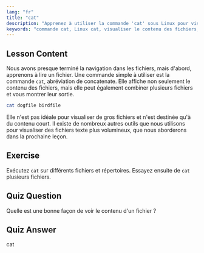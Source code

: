 ```yaml
---
lang: "fr"
title: "cat"
description: "Apprenez à utiliser la commande 'cat' sous Linux pour visualiser le contenu des fichiers et concaténer des fichiers. Un guide pour débutants sur les commandes Linux de base."
keywords: "commande cat, Linux cat, visualiser le contenu des fichiers, concaténer des fichiers, commandes Linux, Linux pour débutants, tutoriel Linux, guide Linux"
---
```


## Lesson Content

Nous avons presque terminé la navigation dans les fichiers, mais d'abord, apprenons à lire un fichier. Une commande simple à utiliser est la commande `cat`, abréviation de concatenate. Elle affiche non seulement le contenu des fichiers, mais elle peut également combiner plusieurs fichiers et vous montrer leur sortie.

```bash
cat dogfile birdfile
```

Elle n'est pas idéale pour visualiser de gros fichiers et n'est destinée qu'à du contenu court. Il existe de nombreux autres outils que nous utilisons pour visualiser des fichiers texte plus volumineux, que nous aborderons dans la prochaine leçon.

## Exercise

Exécutez `cat` sur différents fichiers et répertoires. Essayez ensuite de `cat` plusieurs fichiers.

## Quiz Question

Quelle est une bonne façon de voir le contenu d'un fichier ?

## Quiz Answer

cat
